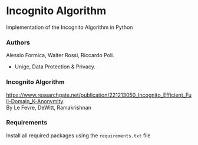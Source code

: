 # Incognito Algorithm

Implementation of the Incognito Algorithm in Python

### Authors
Alessio Formica, Walter Rossi, Riccardo Poli.    
- Unige, Data Protection & Privacy.

### Incognito Algorithm
https://www.researchgate.net/publication/221213050_Incognito_Efficient_Full-Domain_K-Anonymity    
By Le Fevre, DeWitt, Ramakrishnan

### Requirements

Install all required packages using the `requirements.txt` file
